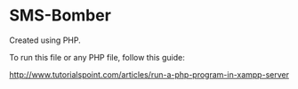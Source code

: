 # SMS-Bomber
Created using PHP.

To run this file or any PHP file, follow this guide:

http://www.tutorialspoint.com/articles/run-a-php-program-in-xampp-server
